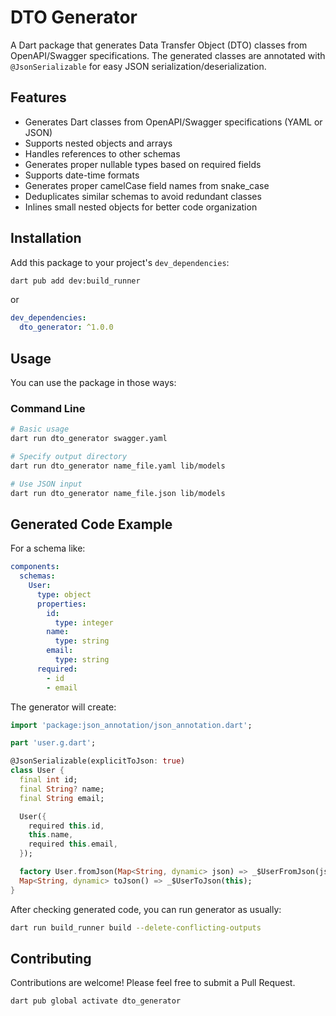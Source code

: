 <!--
This README describes the package. If you publish this package to pub.dev,
this README's contents appear on the landing page for your package.

For information about how to write a good package README, see the guide for
[writing package pages](https://dart.dev/tools/pub/writing-package-pages).

For general information about developing packages, see the Dart guide for
[creating packages](https://dart.dev/guides/libraries/create-packages)
and the Flutter guide for
[developing packages and plugins](https://flutter.dev/to/develop-packages).
-->

# DTO Generator

A Dart package that generates Data Transfer Object (DTO) classes from OpenAPI/Swagger specifications. The generated classes are annotated with `@JsonSerializable` for easy JSON serialization/deserialization.

## Features

- Generates Dart classes from OpenAPI/Swagger specifications (YAML or JSON)
- Supports nested objects and arrays
- Handles references to other schemas
- Generates proper nullable types based on required fields
- Supports date-time formats
- Generates proper camelCase field names from snake_case
- Deduplicates similar schemas to avoid redundant classes
- Inlines small nested objects for better code organization

## Installation

Add this package to your project's `dev_dependencies`:

```bash
dart pub add dev:build_runner
```

or

```yaml
dev_dependencies:
  dto_generator: ^1.0.0
```

## Usage

You can use the package in those ways:

### Command Line

```bash
# Basic usage
dart run dto_generator swagger.yaml

# Specify output directory
dart run dto_generator name_file.yaml lib/models

# Use JSON input
dart run dto_generator name_file.json lib/models
```

## Generated Code Example

For a schema like:

```yaml
components:
  schemas:
    User:
      type: object
      properties:
        id:
          type: integer
        name:
          type: string
        email:
          type: string
      required:
        - id
        - email
```

The generator will create:

```dart
import 'package:json_annotation/json_annotation.dart';

part 'user.g.dart';

@JsonSerializable(explicitToJson: true)
class User {
  final int id;
  final String? name;
  final String email;

  User({
    required this.id,
    this.name,
    required this.email,
  });

  factory User.fromJson(Map<String, dynamic> json) => _$UserFromJson(json);
  Map<String, dynamic> toJson() => _$UserToJson(this);
}
```

After checking generated code, you can run generator as usually:

```bash
dart run build_runner build --delete-conflicting-outputs
```

## Contributing

Contributions are welcome! Please feel free to submit a Pull Request.

```bash
dart pub global activate dto_generator
```
